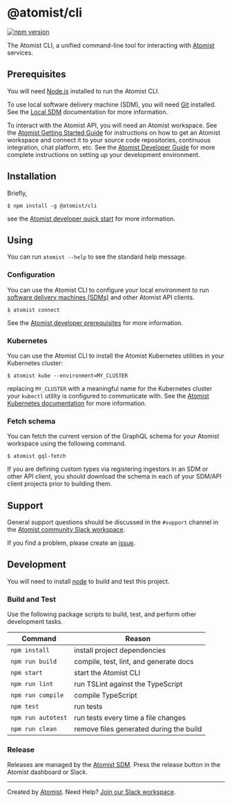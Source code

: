 # @atomist/cli

[![npm version](https://badge.fury.io/js/%40atomist%2Fcli.svg)](https://badge.fury.io/js/%40atomist%2Fcli)

The Atomist CLI, a unified command-line tool for interacting with
[Atomist][atomist] services.

## Prerequisites

You will need [Node.js][node] installed to run the Atomist CLI.

To use local software delivery machine (SDM), you will need [Git][git]
installed.  See the [Local SDM][sdm-local] documentation for more
information.

To interact with the Atomist API, you will need an Atomist workspace.
See the [Atomist Getting Started Guide][atomist-start] for
instructions on how to get an Atomist workspace and connect it to your
source code repositories, continuous integration, chat platform, etc.
See the [Atomist Developer Guide][atomist-dev] for more complete
instructions on setting up your development environment.

[atomist-start]: https://docs.atomist.com/user/ (Atomist - Getting Started)
[atomist-dev]: https://docs.atomist.com/developer/prerequisites/ (Atomist - Developer Prerequisites)
[git]: https://git-scm.com/ (Git)
[node]: https://nodejs.org/ (Node.js)
[sdm-local]: https://github.com/atomist/sdm-local#readme (Atomist - Local Software Delivery Machine SDM)

## Installation

Briefly,

```
$ npm install -g @atomist/cli
```

see the [Atomist developer quick start][atomist-quick-start] for more
information.

[atomist-quick-start]: https://docs.atomist.com/quick-start/ (Atomist Developer Quick Start)

## Using

You can run `atomist --help` to see the standard help message.

### Configuration

You can use the Atomist CLI to configure your local environment to run
[software delivery machines (SDMs)][sdm] and other Atomist API
clients.

```
$ atomist connect
```

See the [Atomist developer prerequisites][atomist-dev] for more
information.

[sdm]: https://docs.atomist.com/ (Atomist Documentation)

### Kubernetes

You can use the Atomist CLI to install the Atomist Kubernetes
utilities in your Kubernetes cluster:

```
$ atomist kube --environment=MY_CLUSTER
```

replacing `MY_CLUSTER` with a meaningful name for the Kubernetes
cluster your `kubectl` utility is configured to communicate with.  See
the [Atomist Kubernetes documentation][atomist-k8] for more
information.

[atomist-k8]: https://docs.atomist.com/user/kubernetes/ (Atomist Kubernetes)

### Fetch schema

You can fetch the current version of the GraphQL schema for your
Atomist workspace using the following command.

```
$ atomist gql-fetch
```

If you are defining custom types via registering ingestors in an SDM
or other API client, you should download the schema in each of your
SDM/API client projects prior to building them.

## Support

General support questions should be discussed in the `#support`
channel in the [Atomist community Slack workspace][slack].

If you find a problem, please create an [issue][].

[issue]: https://github.com/atomist/cli/issues

## Development

You will need to install [node][] to build and test this project.

[node]: https://nodejs.org/ (Node.js)

### Build and Test

Use the following package scripts to build, test, and perform other
development tasks.

Command | Reason
------- | ------
`npm install` | install project dependencies
`npm run build` | compile, test, lint, and generate docs
`npm start` | start the Atomist CLI
`npm run lint` | run TSLint against the TypeScript
`npm run compile` | compile TypeScript
`npm test` | run tests
`npm run autotest` | run tests every time a file changes
`npm run clean` | remove files generated during the build

### Release

Releases are managed by the [Atomist SDM][atomist-sdm].  Press the
release button in the Atomist dashboard or Slack.

[atomist-sdm]: https://github.com/atomist/atomist-sdm (Atomist Software Delivery Machine)

---

Created by [Atomist][atomist].
Need Help?  [Join our Slack workspace][slack].

[atomist]: https://atomist.com/ (Atomist - How Teams Deliver Software)
[slack]: https://join.atomist.com/ (Atomist Community Slack Workspace)
 
